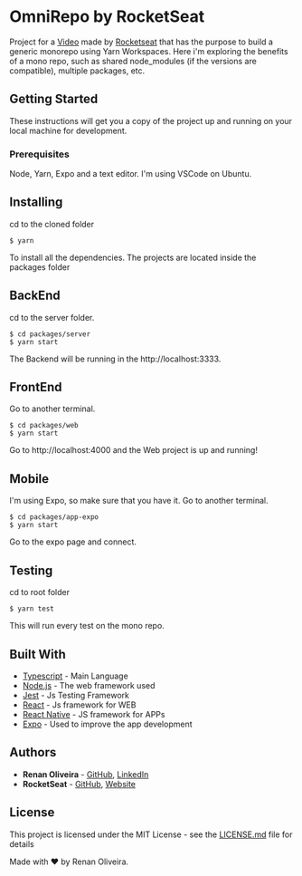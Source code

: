 # OmniRepo by RocketSeat

Project for a [Video](https://www.youtube.com/watch?v=k5TkBcUTJus) made by [Rocketseat](https://github.com/Rocketseat) that has the purpose to build a generic monorepo using Yarn Workspaces. Here i'm exploring the benefits of a mono repo, such as shared node_modules (if the versions are compatible), multiple packages, etc.

## Getting Started

These instructions will get you a copy of the project up and running on your local machine for development.

### Prerequisites

Node, Yarn, Expo and a text editor. I'm using VSCode on Ubuntu.

## Installing
cd to the cloned folder
```
$ yarn
```
To install all the dependencies. The projects are located inside the packages folder

## BackEnd
cd to the server folder.
```
$ cd packages/server
$ yarn start
```
The Backend will be running in the http://localhost:3333.

## FrontEnd
Go to another terminal.
```
$ cd packages/web
$ yarn start
```
Go to http://localhost:4000 and the Web project is up and running!

## Mobile
I'm using Expo, so make sure that you have it. Go to another terminal.
```
$ cd packages/app-expo
$ yarn start
```
Go to the expo page and connect.

## Testing
cd to root folder
```
$ yarn test
```
This will run every test on the mono repo.

## Built With

* [Typescript](https://devdocs.io/typescript/) - Main Language
* [Node.js](https://nodejs.org/en/) - The web framework used
* [Jest](https://jestjs.io/) - Js Testing Framework
* [React](https://reactjs.org/) - Js framework for WEB
* [React Native](https://facebook.github.io/react-native/) - JS framework for APPs
* [Expo](https://expo.io/) - Used to improve the app development

## Authors

* **Renan Oliveira** - [GitHub](https://github.com/lmaoclost), [LinkedIn](https://www.linkedin.com/in/renansmoliveira/)
* **RocketSeat** - [GitHub](https://github.com/Rocketseat), [Website](https://rocketseat.com.br/)

## License

This project is licensed under the MIT License - see the [LICENSE.md](LICENSE.md) file for details

Made with ❤️ by Renan Oliveira.